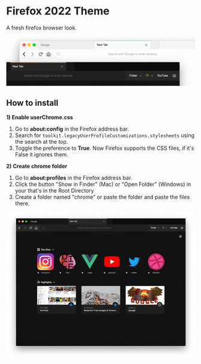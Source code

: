 # Firefox 2022 Theme
A fresh firefox browser look.

![Screenshot](banner.png)

## How to install

**1) Enable userChrome.css**


  1. Go to **about:config** in the Firefox address bar.
  2. Search for `toolkit.legacyUserProfileCustomizations.stylesheets` using the search at the top.
  3. Toggle the preference to **True**. Now Firefox supports the CSS files, if it's False it ignores them.
  
  
**2) Create chrome folder**


  1. Go to **about:profiles** in the Firefox address bar.
  2. Click the button "Show in Finder" (Mac) or "Open Folder" (Windows) in your that's in the Root Directory
  3. Create a folder named "chrome" or paste the folder and paste the files there.

![Screenshot](Preview.png)
